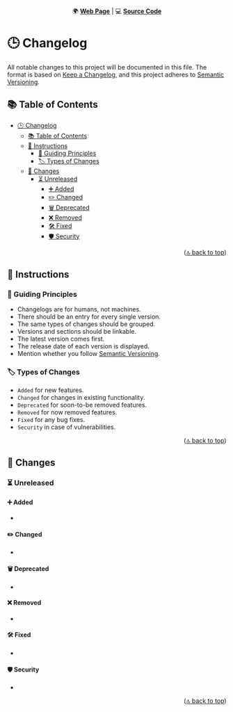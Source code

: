 <!-- markdownlint-disable MD033 MD041 -->

<a id="top"></a>

<div align=center>

🌍 **[Web Page](https://imfsiddiqui.github.io/monitory)** | 💻 **[Source Code](https://github.com/imfsiddiqui/monitory)**

</div>

# 🕒 Changelog

All notable changes to this project will be documented in this file. The format is based on [Keep a Changelog](https://keepachangelog.com/en/1.1.0/),
and this project adheres to [Semantic Versioning](https://semver.org/spec/v2.0.0.html).

## 📚 Table of Contents

- [🕒 Changelog](#-changelog)
  - [📚 Table of Contents](#-table-of-contents)
  - [📜 Instructions](#-instructions)
    - [🧭 Guiding Principles](#-guiding-principles)
    - [🏷️ Types of Changes](#️-types-of-changes)
  - [📝 Changes](#-changes)
    - [⏳ Unreleased](#-unreleased)
      - [➕ Added](#-added)
      - [✏️ Changed](#️-changed)
      - [🗑️ Deprecated](#️-deprecated)
      - [❌ Removed](#-removed)
      - [🛠️ Fixed](#️-fixed)
      - [🛡️ Security](#️-security)

<p align="right">(<a href="#top">🔝 back to top</a>)</p>

## 📜 Instructions

### 🧭 Guiding Principles

- Changelogs are for humans, not machines.
- There should be an entry for every single version.
- The same types of changes should be grouped.
- Versions and sections should be linkable.
- The latest version comes first.
- The release date of each version is displayed.
- Mention whether you follow [Semantic Versioning](https://semver.org).

### 🏷️ Types of Changes

- `Added` for new features.
- `Changed` for changes in existing functionality.
- `Deprecated` for soon-to-be removed features.
- `Removed` for now removed features.
- `Fixed` for any bug fixes.
- `Security` in case of vulnerabilities.

<p align="right">(<a href="#top">🔝 back to top</a>)</p>

## 📝 Changes

### ⏳ Unreleased

#### ➕ Added

-

#### ✏️ Changed

-

#### 🗑️ Deprecated

-

#### ❌ Removed

-

#### 🛠️ Fixed

-

#### 🛡️ Security

-

<p align="right">(<a href="#top">🔝 back to top</a>)</p>
